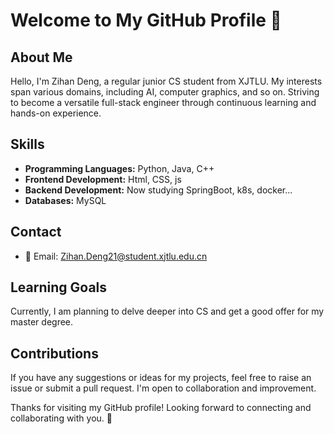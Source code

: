 # Welcome to My GitHub Profile 👋

## About Me
Hello, I'm Zihan Deng, a regular junior CS student from XJTLU. My interests span various domains, including AI, computer graphics, and so on. Striving to become a versatile full-stack engineer through continuous learning and hands-on experience.

## Skills
- **Programming Languages:** Python, Java, C++
- **Frontend Development:** Html, CSS, js
- **Backend Development:** Now studying SpringBoot, k8s, docker...
- **Databases:** MySQL

## Contact
- 📧 Email: Zihan.Deng21@student.xjtlu.edu.cn

## Learning Goals
Currently, I am planning to delve deeper into CS and get a good offer for my master degree.

## Contributions
If you have any suggestions or ideas for my projects, feel free to raise an issue or submit a pull request. I'm open to collaboration and improvement.

Thanks for visiting my GitHub profile! Looking forward to connecting and collaborating with you. 🚀
